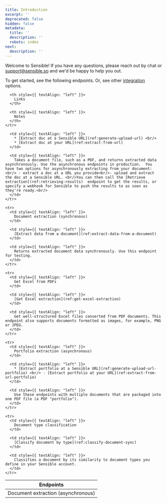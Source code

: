 ```yaml
---
title: Introduction
excerpt: ''
deprecated: false
hidden: false
metadata:
  title: ''
  description: ''
  robots: index
next:
  description: ''
---
```

Welcome to Sensible! If you have any questions, please reach out by chat or [support@sensible.so](mailto:support@sensible.so) and we'd be happy to help you out. 

To get started, see the following endpoints. Or, see other [integration](doc:integrate)  options.

<Table align={["left","left","left"]}>
  <thead>
    <tr>
      <th style={{ textAlign: "left" }}>
        Endpoints
      </th>

      <th style={{ textAlign: "left" }}>
        Links
      </th>

      <th style={{ textAlign: "left" }}>
        Notes
      </th>
    </tr>
  </thead>

  <tbody>
    <tr>
      <td style={{ textAlign: "left" }}>
        Document extraction (asynchronous)
      </td>

      <td style={{ textAlign: "left" }}>
        * [Extract doc at a Sensible URL](ref:generate-upload-url) <br/>
        * [Extract doc at your URL](ref:extract-from-url)
      </td>

      <td style={{ textAlign: "left" }}>
        Takes a document file, such as a PDF, and returns extracted data asynchronously. Use the asynchronous endpoints in production.  You have two options for asynchronously extracting from your document:<br/> - extract a doc at a URL you provide<br/>- upload and extract the doc at a Sensible URL. <br/>You can then call the [Retrieve extraction](ref:retrieving-results)  endpoint to get the results, or specify a webhook for Sensible to push the results to as soon as they're ready.<br/> 
      </td>
    </tr>

    <tr>
      <td style={{ textAlign: "left" }}>
        Document extraction (synchronous)
      </td>

      <td style={{ textAlign: "left" }}>
        [Extract data from a document](ref:extract-data-from-a-document)
      </td>

      <td style={{ textAlign: "left" }}>
        Returns extracted document data synchronously. Use this endpoint for testing.
      </td>
    </tr>

    <tr>
      <td style={{ textAlign: "left" }}>
        Get Excel from PDFs
      </td>

      <td style={{ textAlign: "left" }}>
        [Get Excel extraction](ref:get-excel-extraction)
      </td>

      <td style={{ textAlign: "left" }}>
        Get well-structured Excel files converted from PDF documents. This endpoint also supports documents formatted as images, for example, PNG or JPEG.
      </td>
    </tr>

    <tr>
      <td style={{ textAlign: "left" }}>
        Portfolio extraction (asynchronous)
      </td>

      <td style={{ textAlign: "left" }}>
        * [Extract portfolio at a Sensible URL](ref:generate-upload-url-portfolio) <br/> - [Extract portfolio at your URL](ref:extract-from-url-portfolio)
      </td>

      <td style={{ textAlign: "left" }}>
        Use these endpoints with multiple documents that are packaged into one PDF file (a PDF "portfolio").
      </td>
    </tr>

    <tr>
      <td style={{ textAlign: "left" }}>
        Document type classification
      </td>

      <td style={{ textAlign: "left" }}>
        [Classify document by type](ref:classify-document-sync)
      </td>

      <td style={{ textAlign: "left" }}>
        Classifies a document by its similarity to document types you define in your Sensible account.
      </td>
    </tr>
  </tbody>
</Table>
